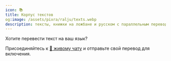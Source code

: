 ```yaml
---
icon: 📚 
title: Корпус текстов
og:image: /assets/pixra/ralju/texts.webp
description: тексты, книжки на ложбане и русском с параллельным переводом 
---
```


Хотите перевести текст на ваш язык?

Присоединяйтесь к <a href="/ru/articles/live_chat">💬 живому чату</a> и отправьте свой перевод для включения.

<!-- Export const TEXT_preface = `Нажмите кнопки, чтобы скрыть столбец на выбранном языке.<br />Хотите перевести текст на свой язык?<br/>Присоединяйтесь к <a href="${discordChatUrl}"> 💬 в чате</a> и отправьте свой перевод для включения.<br/><a href="/texts/"><button class="rounded drop-shadow bg-deep-orange-300 hover:bg-deep -orange-400 focus:bg-deep-orange-400 text-white Leading-normal select-none py-2 px-4">🔙 Все тексты</button></a>`; -->